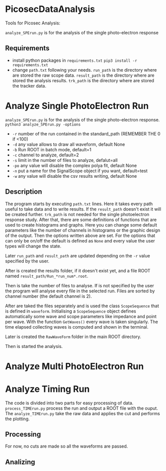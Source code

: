 # PicosecDataAnalysis
Tools for Picosec Analysis:

`analyze_SPErun.py` is for the analysis of the single photo-electron response 

## Requirements
- install python packages in `requirements.txt`
```pip3 install -r requirements.txt```
- change `path.txt` following your needs. `run_path` is the directory where are stored the raw scope data. `result_path` is the directory where are stored the analysis results. `trk_path` is the directory where are stored the tracker data.

# Analyze Single PhotoElectron Run
`analyze_SPErun.py` is for the analysis of the single photo-electron response.
```python3 analyze_SPErun.py -options```

- `-r` number of the run contained in the standard_path (REMEMBER THE 0 if <100)
- `-d` any value allows to draw all waveform, default None
- `-b` Run ROOT in batch mode, default=1
- `-c` channel to analyze, default=2
- `-s` limit in the number of files to analyze, defalut=all
- `-po` any value will disable the complex polya fit, default None
- `-n` put a name for the SignalScope object if you want, default=test
- `-w` any value will disable the csv results writing, default None

## Description
The program starts by executing `path.txt` lines. 
Here it takes every path useful to take data and to write results. If the `result_path` doesn't exist it will be created further. `trk_path` is not needed for the single photoelectron response study.
After that, there are some definitions of functions that are used to create histograms and graphs. Here you can change some default parameters like the number of channels in histograms or the graphic design of the output.
Then the options written above are set. For the options that can only be on/off the default is defined as `None` and every value the user types will change the state.

Later `run_path` and `result_path` are updated depending on the `-r` value specified by the user.


After is created the results folder, if it doesn't exist yet, and a file ROOT named `result_path/Run_*run_num*.root`.

Then is take the number of files to analyse. If is not specified by the user the program will analyse every file in the selected run. Files are sorted by channel number (the default channel is 2). 

After are taked the files separately and is used the class `ScopeSequence` that is defined in `waveform`. Initialising a `ScopeSequence` object defines automatically some wave and scope parameters like impedance and point per wave. With the function `GetWaves()` every wave is taken singularly. The time elapsed collecting waves is computed and shown in the terminal.

Later is created the `RawWaveForm` folder in the main ROOT directory. 

Then is started the analysis. 





# Analyze Multi PhotoElectron Run


# Analyze Timing Run
The code is divided into two parts for easy processing of data. `process_TIMErun.py` process the run and output a ROOT file with the ouput. The `analyze_TIMErun.py` take the raw data and applies the cut and performs the plotting.
## Processing
For now, no cuts are made so all the waveforms are passed.

## Analizing